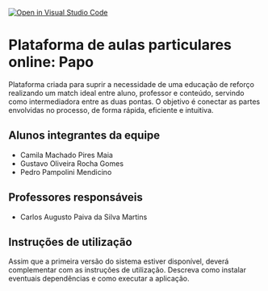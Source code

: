 [![Open in Visual Studio Code](https://classroom.github.com/assets/open-in-vscode-f059dc9a6f8d3a56e377f745f24479a46679e63a5d9fe6f495e02850cd0d8118.svg)](https://classroom.github.com/online_ide?assignment_repo_id=452384&assignment_repo_type=GroupAssignmentRepo)
# Plataforma de aulas particulares online: Papo

Plataforma criada para suprir a necessidade de uma educação de reforço realizando um match ideal entre aluno, professor e conteúdo, servindo como intermediadora entre as duas pontas. O objetivo é conectar as partes envolvidas no processo, de forma rápida, eficiente e intuitiva.

## Alunos integrantes da equipe

* Camila Machado Pires Maia
* Gustavo Oliveira Rocha Gomes
* Pedro Pampolini Mendicino

## Professores responsáveis

* Carlos Augusto Paiva da Silva Martins

## Instruções de utilização

Assim que a primeira versão do sistema estiver disponível, deverá complementar com as instruções de utilização. Descreva como instalar eventuais dependências e como executar a aplicação.
